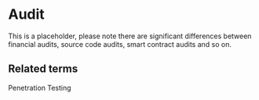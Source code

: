 # Audit

This is a placeholder, please note there are significant differences between financial audits, source code audits, smart contract audits and so on.

## Related terms

Penetration Testing
